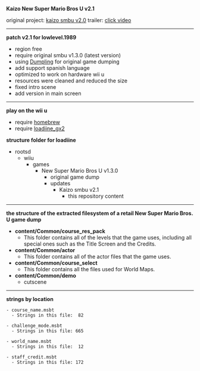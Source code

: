 **Kaizo New Super Mario Bros U v2.1**

original project: [kaizo smbu v2.0](https://kaizo-smbu-download.jimdosite.com/) 
trailer: [click video](https://www.youtube.com/watch?v=kBri1IDKxmg) 


***


**patch v2.1 for lowlevel.1989**

- region free
- require original smbu v1.3.0 (latest version)
- using [Dumpling](https://github.com/emiyl/dumpling/) for original game dumping
- add support spanish language
- optimized to work on hardware wii u
- resources were cleaned and reduced the size
- fixed intro scene
- add version in main screen

***

**play on the wii u**

- require [homebrew](https://wiiu.hacks.guide/#/)
- require [loadiine_gx2](https://github.com/dimok789/loadiine_gx2) 

**structure folder for loadiine**

- rootsd
	- wiiu
		- games
			- New Super Mario Bros U v1.3.0
				- original game dump
				- updates
					- Kaizo smbu v2.1
						- this repository content

***

**the structure of the extracted filesystem of a retail New Super Mario Bros. U game dump**
 
 - **content/Common/course_res_pack**
 	- This folder contains all of the levels that the game uses, including all special ones such as the Title Screen and the Credits.
 - **content/Common/actor**
 	- This folder contains all of the actor files that the game uses.
 - **content/Common/course_select**
 	- This folder contains all the files used for World Maps.
 - **content/Common/demo**
 	- cutscene
 ***
 
 **strings by location**
~~~
- course_name.msbt
  - Strings in this file:  82

- challenge_mode.msbt
  - Strings in this file: 665

- world_name.msbt
  - Strings in this file:  12

- staff_credit.msbt
  - Strings in this file: 172
~~~
